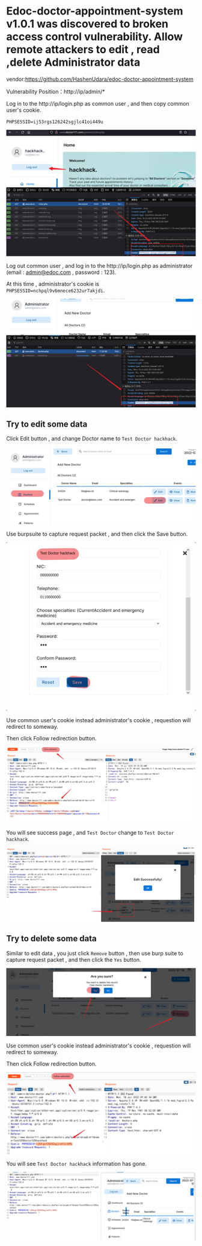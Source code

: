 # Edoc-doctor-appointment-system v1.0.1  was discovered to broken access control vulnerability. Allow remote attackers to edit , read ,delete Administrator data 

vendor:https://github.com/HashenUdara/edoc-doctor-appointment-system

Vulnerability Position：http://ip/admin/*



Log in to the http://ip/login.php as common user , and then copy common user's cookie.

```
PHPSESSID=ij53rgs126242sgjlc41oi449u
```

![image-20220718170731651](./img/image-20220718170731651.png)



Log out common user , and log in to the http://ip/login.php as administrator (email : admin@edoc.com , password : 123).



At this time , administrator's cookie is `PHPSESSID=nchpql9v6mnece6232ur7akjdi`.

![image-20220718171517897](./img/image-20220718171517897.png)



## Try to edit some data

Click Edit button , and change Doctor name to `Test Doctor hackhack`.

![image-20220718171858934](./img/image-20220718171858934.png)





Use burpsuite to capture request packet , and then click the Save button.

![image-20220718172337411](./img/image-20220718172337411.png)



Use common user's cookie instead administrator's cookie , requestion will redirect to someway.

Then click Follow redirection button.

![image-20220718173002849](./img/image-20220718173002849.png)

You will see success page , and `Test Doctor` change to `Test Doctor hackhack`.

![image-20220718173248849](./img/image-20220718173248849.png)





## Try to delete some data

Similar to edit data , you just click `Remove` button , then use burp suite to capture request packet , and then click the  `Yes` button.

![image-20220718173755117](./img/image-20220718173755117.png)



Use common user's cookie instead administrator's cookie , requestion will redirect to someway.

Then click Follow redirection button.

![image-20220718174054250](./img/image-20220718174054250.png)



You will see  `Test Doctor hackhack` information has gone.

![image-20220718174157323](./img/image-20220718174157323.png)